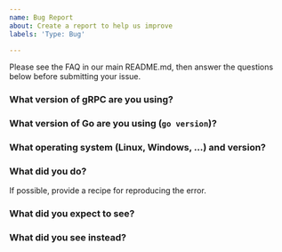 ```yaml
---
name: Bug Report
about: Create a report to help us improve
labels: 'Type: Bug'

---
```


Please see the FAQ in our main README.md, then answer the questions below before
submitting your issue.

### What version of gRPC are you using?

### What version of Go are you using (`go version`)?

### What operating system (Linux, Windows, …) and version?

### What did you do?
If possible, provide a recipe for reproducing the error.

### What did you expect to see?

### What did you see instead?
